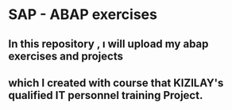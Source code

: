 # SAP - ABAP exercises

## In this repository , ı will upload my abap exercises and projects
## which I created with course that KIZILAY's qualified IT personnel training Project. 
